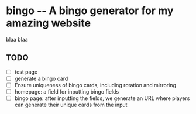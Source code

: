 # bingo -- A bingo generator for my amazing website

blaa blaa

## TODO

- [ ] test page
- [ ] generate a bingo card
- [ ] Ensure uniqueness of bingo cards, including rotation and mirroring
- [ ] homepage: a field for inputting bingo fields
- [ ] bingo page: after inputting the fields, we generate an URL where players can generate their unique cards from the input
